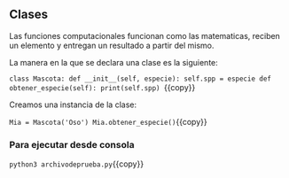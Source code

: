 ## Clases

Las funciones computacionales funcionan como las matematicas, reciben un elemento y entregan un resultado a partir del mismo.

La manera en la que se declara una clase es la siguiente: 

`class Mascota:
    def __init__(self, especie):
        self.spp = especie
    def obtener_especie(self):
        print(self.spp)
        `{{copy}}

Creamos una instancia de la clase:

`Mia = Mascota('Oso')
Mia.obtener_especie()`{{copy}}


### Para ejecutar desde consola
`python3 archivodeprueba.py`{{copy}}
